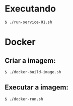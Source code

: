 # Executando
``$ ./run-service-01.sh``

# Docker

## Criar a imagem:
``$ ./docker-build-image.sh``

## Executar a imagem:
``$ ./docker-run.sh``